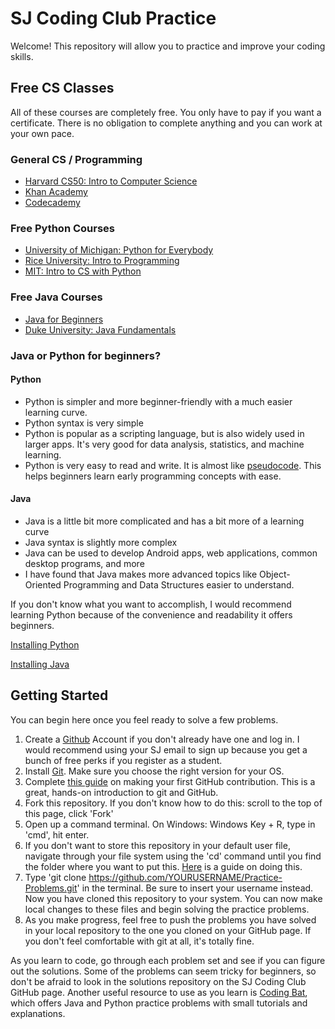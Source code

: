# SJ Coding Club Practice
Welcome! This repository will allow you to practice and improve your coding skills.

## Free CS Classes
All of these courses are completely free. You only have to pay if you want a certificate. There is no obligation to complete anything and you can work at your own pace.
### General CS / Programming
- [Harvard CS50: Intro to Computer Science](https://online-learning.harvard.edu/course/cs50-introduction-computer-science)
- [Khan Academy](https://www.khanacademy.org/computing/computer-programming)
- [Codecademy](https://www.codecademy.com/learn)

### Free Python Courses
- [University of Michigan: Python for Everybody](https://www.coursera.org/learn/python)
- [Rice University: Intro to Programming](https://www.coursera.org/specializations/computer-fundamentals)
- [MIT: Intro to CS with Python](https://www.edx.org/course/introduction-to-computer-science-and-programming-7)

### Free Java Courses
- [Java for Beginners](https://www.udemy.com/course/java-tutorial/)
- [Duke University: Java Fundamentals](https://www.coursera.org/specializations/java-programming)

### Java or Python for beginners?
#### Python
- Python is simpler and more beginner-friendly with a much easier learning curve.
- Python syntax is very simple
- Python is popular as a scripting language, but is also widely used in larger apps. It's very good for data analysis, statistics, and machine learning.
- Python is very easy to read and write. It is almost like [pseudocode](https://www.unf.edu/~broggio/cop2221/2221pseu.htm). This helps beginners learn early programming concepts with ease.

#### Java
- Java is a little bit more complicated and has a bit more of a learning curve
- Java syntax is slightly more complex
- Java can be used to develop Android apps, web applications, common desktop programs, and more
- I have found that Java makes more advanced topics like Object-Oriented Programming and Data Structures easier to understand. 

If you don't know what you want to accomplish, I would recommend learning Python because of the convenience and readability it offers beginners.

[Installing Python](https://realpython.com/installing-python/)

[Installing Java](https://youtu.be/70dN5jqumAs)


## Getting Started
You can begin here once you feel ready to solve a few problems.
1) Create a [Github](https://github.com/) Account if you don't already have one and log in. I would recommend using your SJ email to sign up because you get a bunch of free perks if you register as a student.
2) Install [Git](https://git-scm.com/book/en/v2/Getting-Started-Installing-Git). Make sure you choose the right version for your OS.
3) Complete [this guide](https://github.com/firstcontributions/first-contributions) on making your first GitHub contribution. This is a great, hands-on introduction to git and GitHub. 
4) Fork this repository. If you don't know how to do this: scroll to the top of this page, click 'Fork'
5) Open up a command terminal. On Windows: Windows Key + R, type in 'cmd', hit enter.
6) If you don't want to store this repository in your default user file, navigate through your file system using the 'cd' command until you find the folder where you want to put this. [Here](https://youtu.be/BfXh11ryBJg) is a guide on doing this.
7) Type 'git clone https://github.com/YOURUSERNAME/Practice-Problems.git' in the terminal. Be sure to insert your username instead. Now you have cloned this repository to your system. You can now make local changes to these files and begin solving the practice problems.
8) As you make progress, feel free to push the problems you have solved in your local repository to the one you cloned on your GitHub page. If you don't feel comfortable with git at all, it's totally fine. 

As you learn to code, go through each problem set and see if you can figure out the solutions. Some of the problems can seem tricky for beginners, so don't be afraid to look in the solutions repository on the SJ Coding Club GitHub page. Another useful resource to use as you learn is [Coding Bat](https://codingbat.com/java), which offers Java and Python practice problems with small tutorials and explanations.